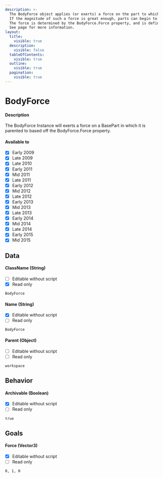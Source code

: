 ```yaml
---
description: >-
  The BodyForce object applies (or exerts) a force on the part to which it is parented. 
  If the magnitude of such a force is great enough, parts can begin to accelerate. 
  The force is determined by the BodyForce.Force property, and is defined on the three world axes.
  See page for more information.
layout:
  title:
    visible: true
  description:
    visible: false
  tableOfContents:
    visible: true
  outline:
    visible: true
  pagination:
    visible: true
---
```


# BodyForce

#### Description

The BodyForce Instance will exerts a force on a BasePart in which it is parented to based off the BodyForce.Force property.

#### Available to

* [x] Early 2009
* [x] Late 2009
* [x] Late 2010
* [x] Early 2011
* [x] Mid 2011
* [x] Late 2011
* [x] Early 2012
* [x] Mid 2012
* [x] Late 2012
* [x] Early 2013
* [x] Mid 2013
* [x] Late 2013
* [x] Early 2014
* [x] Mid 2014
* [x] Late 2014
* [x] Early 2015
* [x] Mid 2015

## Data

#### ClassName (String)

* [ ] Editable without script
* [x] Read only

```
BodyForce
```

#### Name (String)

* [x] Editable without script
* [ ] Read only

```
BodyForce
```

#### Parent (Object)

* [ ] Editable without script
* [ ] Read only

```
workspace
```

## Behavior

#### Archivable (Boolean)

* [x] Editable without script
* [ ] Read only

```
true
```

## Goals

#### Force (Vector3)

* [x] Editable without script
* [ ] Read only

```
0, 1, 0
```
